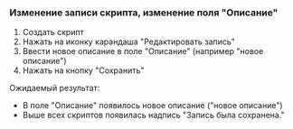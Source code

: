 ### Изменение записи скрипта, изменение поля "Описание"

1. Создать скрипт
1. Нажать на иконку карандаша "Редактировать запись"
1. Ввести новое описание в поле "Описание" (например "новое описание")
1. Нажать на кнопку "Сохранить"

Ожидаемый результат:
- В поле "Описание" появилось новое описание ("новое описание")
- Выше всех скриптов появилась надпись "Запись была сохранена."
